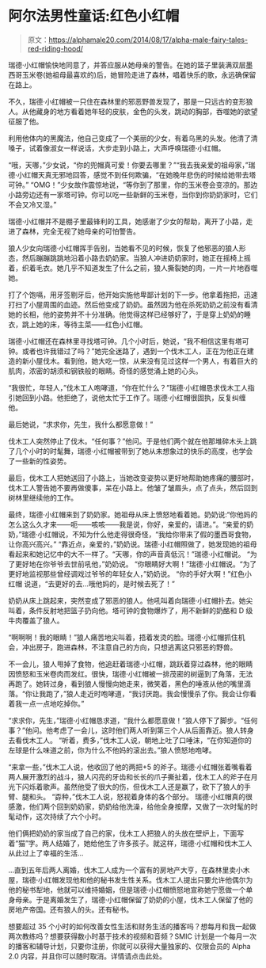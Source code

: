 # 阿尔法男性童话:红色小红帽

> 原文：<https://alphamale20.com/2014/08/17/alpha-male-fairy-tales-red-riding-hood/>

瑞德·小红帽愉快地同意了，并答应服从她母亲的警告。在她的篮子里装满双层墨西哥玉米卷(她祖母最喜欢的)后，她冒险走进了森林，唱着快乐的歌，永远确保留在路上。

不久，瑞德·小红帽被一只住在森林里的邪恶野兽发现了，那是一只远古的变形狼人。从他藏身的地方看着她年轻的皮肤，金色的头发，跳动的胸部，吞噬她的欲望征服了他。

利用他体内的黑魔法，他自己变成了一个美丽的少女，有着乌黑的头发。他清了清嗓子，试着像淑女一样说话，大步走到小路上，大声呼唤瑞德·小红帽。

“哦，天哪，”少女说，“你的兜帽真可爱！你要去哪里？”“我去我亲爱的祖母家，”瑞德·小红帽天真无邪地回答，感觉不到任何欺骗，“在她晚年悲伤的时候给她带去塔可钟。”
“OMG！”少女故作震惊地说，“等你到了那里，你的玉米卷会变凉的。那边小路旁边还有一家塔可钟。你可以吃一些新鲜的玉米卷，当你到你奶奶家时，它们不会又冷又湿。”

瑞德·小红帽并不是棚子里最锋利的工具，她感谢了少女的帮助，离开了小路，走进了森林，完全无视了她母亲的可怕警告。

狼人少女向瑞德·小红帽挥手告别，当她看不见的时候，恢复了他邪恶的狼人形态，然后蹦蹦跳跳地沿着小路去奶奶家。当狼人冲进奶奶家时，她正在摇椅上摇着，织着毛衣。她几乎不知道发生了什么之前，狼人撕裂她的肉，一片一片地吞噬她。

打了个饱嗝，用牙签剔牙后，他开始实施他卑鄙计划的下一步。他拿着拖把，迅速打扫了小屋周围的血迹。然后他变成了奶奶。虽然因为他在杀死奶奶之前没有看清她的长相，他的姿势并不十分准确。他觉得这样已经够好了，于是穿上奶奶的睡衣，跳上她的床，等待主菜——红色小红帽。

瑞德·小红帽还在森林里寻找塔可钟。几个小时后，她说，“我不相信这里有塔可钟。或者也许我错过了吗？”她完全迷路了，遇到一个伐木工人，正在为他正在建造的新小屋伐木。看到他，她大吃一惊，从来没有见过这样一个男人，有着巨大的肌肉，浓密的胡须和钢铁般的眼睛。奇怪的感觉涌上她的心头。

“我很忙，年轻人，”伐木工人咆哮道，“你在忙什么？”瑞德·小红帽恳求伐木工人指引她回到小路。他拒绝了，说他太忙于工作了。瑞德·小红帽很固执，反复纠缠他。

最后她说，“求求你，先生，我什么都愿意做！”

伐木工人突然停止了伐木。“任何事？”他问。于是他们两个就在他那堆碎木头上跳了几个小时的时髦舞，瑞德·小红帽被带到了她从未想象过的快乐的高度，也学会了一些新的性姿势。

最后，伐木工人把她送回了小路上，当她改变姿势以更好地帮助她疼痛的腰部时，伐木工人警告她不要再做傻事，呆在小路上。他皱了皱眉头，点了点头，然后回到树林里继续他的工作。

最终，瑞德·小红帽来到了奶奶家。她祖母从床上愤怒地看着她。奶奶说:“你他妈的怎么这么久才来——呃——咳咳——我是说，你好，亲爱的，请进。”。“亲爱的奶奶，”瑞德·小红帽说，不知为什么他走得很奇怪，“我给你带来了假的墨西哥食物，让你高兴高兴。”
“靠近点，亲爱的，”奶奶说。瑞德·小红帽照做了，她发现她的祖母看起来和她记忆中的大不一样了。“天哪，你的声音真低沉！”瑞德·小红帽说。
“为了更好地在你爷爷去世前吼他，”奶奶说。
“你眼睛好大啊！”瑞德·小红帽说。“为了更好地监视那些曾经调戏过爷爷的年轻女人，”奶奶说。
“你的手好大啊！”红色小红帽
说道，“去更好的去...哦他妈的，是时候去死了！”

奶奶从床上跳起来，突然变成了邪恶的狼人。他吼叫着向瑞德·小红帽扑去。她尖叫着，条件反射地把篮子扔向他。塔可钟的食物爆炸了，用不新鲜的奶酪和 D 级牛肉覆盖了狼人。

“啊啊啊！我的眼睛！”狼人痛苦地尖叫着，捂着发烫的脸。瑞德·小红帽抓住机会，冲出房子，跑进森林，不注意自己的方向，只想逃离这只邪恶的野兽。

不一会儿，狼人甩掉了食物，他追赶着瑞德·小红帽，跳跃着穿过森林，他的眼睛因愤怒和玉米卷肉而发红。很快，瑞德·小红帽被一排茂密的树逼到了角落，无法再跑了。她转过身，看到狼人慢慢向她走来，微笑着，黑色的唾液从他的嘴里滴落。“你让我跑了，”狼人走近时咆哮道，“我讨厌跑。我会慢慢杀了你。我会让你看着我一点一点地吃掉你。”

“求求你，先生，”瑞德·小红帽恳求道，“我什么都愿意做！”狼人停下了脚步。“任何事？”他问。他考虑了一会儿，这时他们两人听到第三个人从后面靠近。狼人转身去看伐木工人。
“听着，费多，”伐木工人说，朝地上吐了口唾沫，“在你知道你的左球是什么味道之前，你为什么不他妈的滚出去。”狼人愤怒地咆哮。

“来拿一些，”伐木工人说，他收回了他的两把+5 的斧子。瑞德·小红帽张着嘴看着两人展开激烈的战斗，狼人闪亮的牙齿和长长的爪子撕扯着，伐木工人的斧子在月光下闪烁着歌声。虽然他受了很大的伤，但伐木工人还是赢了，砍下了狼人的手臂、腿和头。
“孬种，”伐木工人说，怒视着身体的各个部分。
瑞德·小红帽真的很感激，他们两个回到奶奶家，奶奶给他洗澡，给他全身按摩，又做了一次时髦的时髦动作，这次持续了六个小时。

他们俩把奶奶的家当成了自己的家，伐木工人把狼人的头放在壁炉上，下面写着“猫”字。两人结婚了，她给他生了许多孩子。就这样，瑞德·小红帽和伐木工人从此过上了幸福的生活...

...直到五年后两人离婚，伐木工人成为一个富有的房地产大亨，在森林里卖小木屋，瑞德·小红帽发现他和他的秘书发生性关系。伐木工人提出只要允许他偶尔为他的秘书犁地，他就可以维持婚姻，但是瑞德·小红帽愤怒地宣称她宁愿做一个单身母亲。于是离婚发生了，瑞德·小红帽保留了奶奶的小屋，伐木工人保留了他的房地产帝国。还有狼人的头。还有秘书。

想要超过 35 个小时的如何改善女性生活和财务生活的播客吗？想每月和我一起做两次教练吗？想要获得数小时基于技术的视频和音频？SMIC 计划是一个每月一次的播客和辅导计划，只要你注册，你就可以获得大量独家的、仅限会员的 Alpha 2.0 内容，并且你可以随时取消。详情请点击此处。
